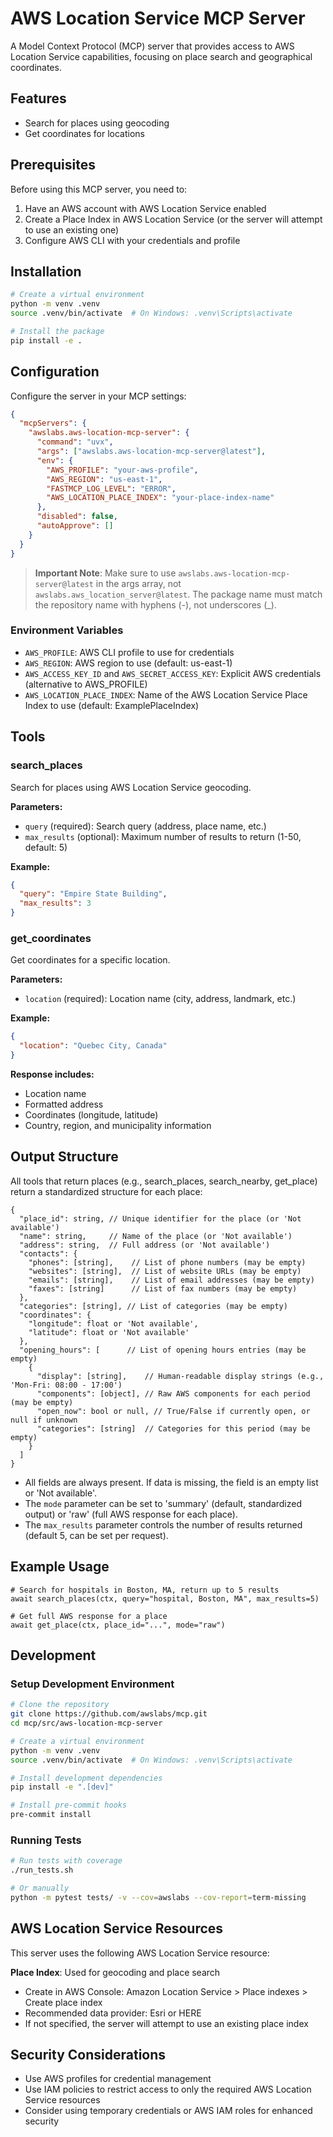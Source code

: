 # AWS Location Service MCP Server

A Model Context Protocol (MCP) server that provides access to AWS Location Service capabilities, focusing on place search and geographical coordinates.

## Features

- Search for places using geocoding
- Get coordinates for locations

## Prerequisites

Before using this MCP server, you need to:

1. Have an AWS account with AWS Location Service enabled
2. Create a Place Index in AWS Location Service (or the server will attempt to use an existing one)
3. Configure AWS CLI with your credentials and profile

## Installation

```bash
# Create a virtual environment
python -m venv .venv
source .venv/bin/activate  # On Windows: .venv\Scripts\activate

# Install the package
pip install -e .
```

## Configuration

Configure the server in your MCP settings:

```json
{
  "mcpServers": {
    "awslabs.aws-location-mcp-server": {
      "command": "uvx",
      "args": ["awslabs.aws-location-mcp-server@latest"],
      "env": {
        "AWS_PROFILE": "your-aws-profile",
        "AWS_REGION": "us-east-1",
        "FASTMCP_LOG_LEVEL": "ERROR",
        "AWS_LOCATION_PLACE_INDEX": "your-place-index-name"
      },
      "disabled": false,
      "autoApprove": []
    }
  }
}
```

> **Important Note**: Make sure to use `awslabs.aws-location-mcp-server@latest` in the args array, not `awslabs.aws_location_server@latest`. The package name must match the repository name with hyphens (-), not underscores (_).

### Environment Variables

- `AWS_PROFILE`: AWS CLI profile to use for credentials
- `AWS_REGION`: AWS region to use (default: us-east-1)
- `AWS_ACCESS_KEY_ID` and `AWS_SECRET_ACCESS_KEY`: Explicit AWS credentials (alternative to AWS_PROFILE)
- `AWS_LOCATION_PLACE_INDEX`: Name of the AWS Location Service Place Index to use (default: ExamplePlaceIndex)

## Tools

### search_places

Search for places using AWS Location Service geocoding.

**Parameters:**
- `query` (required): Search query (address, place name, etc.)
- `max_results` (optional): Maximum number of results to return (1-50, default: 5)

**Example:**
```json
{
  "query": "Empire State Building",
  "max_results": 3
}
```

### get_coordinates

Get coordinates for a specific location.

**Parameters:**
- `location` (required): Location name (city, address, landmark, etc.)

**Example:**
```json
{
  "location": "Quebec City, Canada"
}
```

**Response includes:**
- Location name
- Formatted address
- Coordinates (longitude, latitude)
- Country, region, and municipality information

## Output Structure

All tools that return places (e.g., search_places, search_nearby, get_place) return a standardized structure for each place:

```
{
  "place_id": string, // Unique identifier for the place (or 'Not available')
  "name": string,     // Name of the place (or 'Not available')
  "address": string,  // Full address (or 'Not available')
  "contacts": {
    "phones": [string],    // List of phone numbers (may be empty)
    "websites": [string],  // List of website URLs (may be empty)
    "emails": [string],    // List of email addresses (may be empty)
    "faxes": [string]      // List of fax numbers (may be empty)
  },
  "categories": [string], // List of categories (may be empty)
  "coordinates": {
    "longitude": float or 'Not available',
    "latitude": float or 'Not available'
  },
  "opening_hours": [      // List of opening hours entries (may be empty)
    {
      "display": [string],    // Human-readable display strings (e.g., 'Mon-Fri: 08:00 - 17:00')
      "components": [object], // Raw AWS components for each period (may be empty)
      "open_now": bool or null, // True/False if currently open, or null if unknown
      "categories": [string]  // Categories for this period (may be empty)
    }
  ]
}
```

- All fields are always present. If data is missing, the field is an empty list or 'Not available'.
- The `mode` parameter can be set to 'summary' (default, standardized output) or 'raw' (full AWS response for each place).
- The `max_results` parameter controls the number of results returned (default 5, can be set per request).

## Example Usage

```
# Search for hospitals in Boston, MA, return up to 5 results
await search_places(ctx, query="hospital, Boston, MA", max_results=5)

# Get full AWS response for a place
await get_place(ctx, place_id="...", mode="raw")
```

## Development

### Setup Development Environment

```bash
# Clone the repository
git clone https://github.com/awslabs/mcp.git
cd mcp/src/aws-location-mcp-server

# Create a virtual environment
python -m venv .venv
source .venv/bin/activate  # On Windows: .venv\Scripts\activate

# Install development dependencies
pip install -e ".[dev]"

# Install pre-commit hooks
pre-commit install
```

### Running Tests

```bash
# Run tests with coverage
./run_tests.sh

# Or manually
python -m pytest tests/ -v --cov=awslabs --cov-report=term-missing
```

## AWS Location Service Resources

This server uses the following AWS Location Service resource:

**Place Index**: Used for geocoding and place search
- Create in AWS Console: Amazon Location Service > Place indexes > Create place index
- Recommended data provider: Esri or HERE
- If not specified, the server will attempt to use an existing place index

## Security Considerations

- Use AWS profiles for credential management
- Use IAM policies to restrict access to only the required AWS Location Service resources
- Consider using temporary credentials or AWS IAM roles for enhanced security
